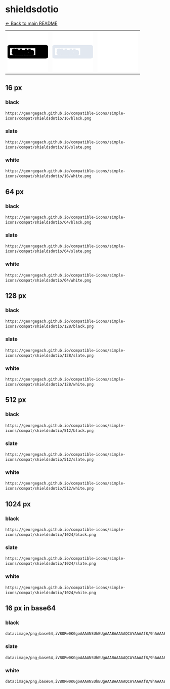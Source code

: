 # shieldsdotio

[← Back to main README](../../README.md)

<table><tr>
  <td><img src="./128/black.png" width="128" alt="shieldsdotio black icon" /></td>
  <td><img src="./128/slate.png" width="128" alt="shieldsdotio slate icon" /></td>
  <td><img src="./128/white.png" width="128" alt="shieldsdotio white icon" /></td>
</tr></table>

## 16 px

### black
```
https://georgegach.github.io/compatible-icons/simple-icons/compat/shieldsdotio/16/black.png
```

### slate
```
https://georgegach.github.io/compatible-icons/simple-icons/compat/shieldsdotio/16/slate.png
```

### white
```
https://georgegach.github.io/compatible-icons/simple-icons/compat/shieldsdotio/16/white.png
```

## 64 px

### black
```
https://georgegach.github.io/compatible-icons/simple-icons/compat/shieldsdotio/64/black.png
```

### slate
```
https://georgegach.github.io/compatible-icons/simple-icons/compat/shieldsdotio/64/slate.png
```

### white
```
https://georgegach.github.io/compatible-icons/simple-icons/compat/shieldsdotio/64/white.png
```

## 128 px

### black
```
https://georgegach.github.io/compatible-icons/simple-icons/compat/shieldsdotio/128/black.png
```

### slate
```
https://georgegach.github.io/compatible-icons/simple-icons/compat/shieldsdotio/128/slate.png
```

### white
```
https://georgegach.github.io/compatible-icons/simple-icons/compat/shieldsdotio/128/white.png
```

## 512 px

### black
```
https://georgegach.github.io/compatible-icons/simple-icons/compat/shieldsdotio/512/black.png
```

### slate
```
https://georgegach.github.io/compatible-icons/simple-icons/compat/shieldsdotio/512/slate.png
```

### white
```
https://georgegach.github.io/compatible-icons/simple-icons/compat/shieldsdotio/512/white.png
```

## 1024 px

### black
```
https://georgegach.github.io/compatible-icons/simple-icons/compat/shieldsdotio/1024/black.png
```

### slate
```
https://georgegach.github.io/compatible-icons/simple-icons/compat/shieldsdotio/1024/slate.png
```

### white
```
https://georgegach.github.io/compatible-icons/simple-icons/compat/shieldsdotio/1024/white.png
```

## 16 px in base64

### black
```
data:image/png;base64,iVBORw0KGgoAAAANSUhEUgAAABAAAAAQCAYAAAAf8/9hAAAABmJLR0QA/wD/AP+gvaeTAAAAmUlEQVQ4je3QPwuBURTH8c8Ti1Emi1GsVskL8Bp5KQaLyWTyBpRIJA/591iOuosUq2/dTrfu73vPOfz5mQwjtL7MzzPcMUYDDxxQwRa1eLjBDR1UE8FJCLoo4iywDOkKe0zQD9E9PtmhKIcptTaj1qMW6GGQjH1F6RV4YIoj8gic436J1nPMsE46LZBnGKL9aVtvmH+Z+5PyBNEGKpIadi5AAAAAAElFTkSuQmCC
```

### slate
```
data:image/png;base64,iVBORw0KGgoAAAANSUhEUgAAABAAAAAQCAYAAAAf8/9hAAAABmJLR0QA/wD/AP+gvaeTAAAAvklEQVQ4je2QPUpDcRwEZ36JRSqRYGGhZYitvZWlR7IRPIcexUt4A9NEEHmiGPx4/7WIGGyfbabf2WVhy7/xftndqPNB6eTOxUPXJ9wSjsQWeYFMSJ4iU4CKj02+lBPC3kbAqgjEukRmMXOSXchU7bH2wUPKqoyuaDalQV6VZ2Qy/jFtrDIDCRyYrIcmp1Z/TpME0c+EEcA4iWW7CLwBAhPwHdIHdoQCPgJnrI3+FoaVi2V3jR4PPXFQbstfvgF2yVWJk8B1dAAAAABJRU5ErkJggg==
```

### white
```
data:image/png;base64,iVBORw0KGgoAAAANSUhEUgAAABAAAAAQCAYAAAAf8/9hAAAABmJLR0QA/wD/AP+gvaeTAAAAp0lEQVQ4je3Quy6EARiE4Wcdii2FRqMUGoVWxAW4Ri5lC516C3EDEokIUYjD7qvwb2xrtd5mim9mkvn458+MqkscrJifjqoZJtjDHC8Y4xHbg/EBnzjG1lLBq2pWnfTDbXVXTar76rm6qs6qh8H/Uj1VbQxNy637g+4OGk5xvpiND6wvfjDHNY6G4xhvmGETa3jHzTBzZ3nCqLrA4a/f9810xdw/y3wBZWxeGjfQUoYAAAAASUVORK5CYII=
```

